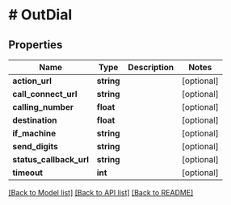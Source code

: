 # # OutDial

## Properties

Name | Type | Description | Notes
------------ | ------------- | ------------- | -------------
**action_url** | **string** |  | [optional] 
**call_connect_url** | **string** |  | [optional] 
**calling_number** | **float** |  | [optional] 
**destination** | **float** |  | [optional] 
**if_machine** | **string** |  | [optional] 
**send_digits** | **string** |  | [optional] 
**status_callback_url** | **string** |  | [optional] 
**timeout** | **int** |  | [optional] 

[[Back to Model list]](../../README.md#documentation-for-models) [[Back to API list]](../../README.md#documentation-for-api-endpoints) [[Back to README]](../../README.md)


